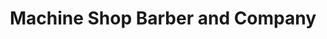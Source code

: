 ---
title: "Machine Shop Barber and Company"
url: /saint-petersburg/machine-shop-barber-and-company/
shop: Friseur
---